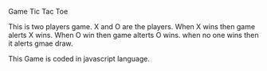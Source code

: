 
Game Tic Tac Toe

This is two players game. X and O are the players.
When X wins then game alerts X wins.
When O win then game alterts O wins.
when no one wins then it alerts gmae draw. 

This Game is coded in javascript language.
